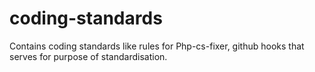 # coding-standards
Contains coding standards like rules for Php-cs-fixer, github hooks that serves for purpose of standardisation.
